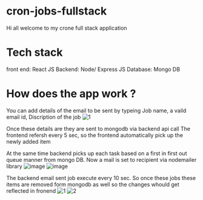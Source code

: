 ﻿# cron-jobs-fullstack
Hi all welcome to my crone full stack application 

# Tech stack 
front end: React JS
Backend: Node/ Express JS
Database: Mongo DB

# How does the app work ?
You can add details of the email to be sent by typeing Job name, a vaild email id, Discription of the job 
![1](https://github.com/user-attachments/assets/256f2f84-5ee5-4ae2-bfbb-805263a1b54e)

Once these details are they are sent to mongodb via backend api call 
The frontend refersh every 5 sec, so the frontend automatically pick up the newly added item 

At the same time backend picks up each task based on a first in first out queue manner from mongo DB. Now a mail is set to recipient via nodemailer library 
![image](https://github.com/user-attachments/assets/730afa2f-a67b-469a-ba5e-089e763c3364)
![image](https://github.com/user-attachments/assets/52ce055b-a765-4365-98ae-6205cd50bf27)

The backend email sent job execute every 10 sec. So once these jobs these items are removed form mongodb as well so the changes whould get reflected in fronend
![1](https://github.com/user-attachments/assets/65f551c7-1d11-4a26-a4c6-708d015ba62a)
![2](https://github.com/user-attachments/assets/b43f109d-3ebb-4b4b-b97e-eac98b0dea15)



